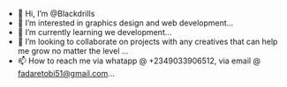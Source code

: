 - 👋 Hi, I’m @Blackdrills
- 👀 I’m interested in graphics design and web development...
- 🌱 I’m currently learning we development...
- 💞️ I’m looking to collaborate on projects with any creatives that can help me grow no matter the level ...
- 📫 How to reach me via whatapp @ +2349033906512, via email @ fadaretobi51@gmail.com...

<!---
Blackdrills/Blackdrills is a ✨ special ✨ repository because its `README.md` (this file) appears on your GitHub profile.
You can click the Preview link to take a look at your changes.
--->
